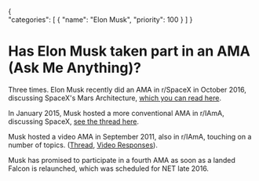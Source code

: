 {    
    "categories": [
        {
            "name": "Elon Musk",
            "priority": 100
        }
    ]
}

# Has Elon Musk taken part in an AMA (Ask Me Anything)?

Three times. Elon Musk recently did an AMA in r/SpaceX in October 2016, discussing SpaceX's Mars Architecture, [which you can read here](https://redd.it/590wi9).

In January 2015, Musk hosted a more conventional AMA in r/IAmA, discussing SpaceX, [see the thread here](http://www.redd.it/2rgsan).

Musk hosted a video AMA in September 2011, also in r/IAmA, touching on a number of topics. ([Thread](http://redd.it/kkn5v), [Video Responses](https://www.youtube.com/watch?v=EzoqMz9QfEg)).

Musk has promised to participate in a fourth AMA as soon as a landed Falcon is relaunched, which was scheduled for NET late 2016.
